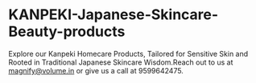 # KANPEKI-Japanese-Skincare-Beauty-products
Explore our Kanpeki Homecare Products, Tailored for Sensitive Skin and Rooted in Traditional Japanese Skincare Wisdom.Reach out to us at magnify@volume.in or give us a call at 9599642475. 

 
